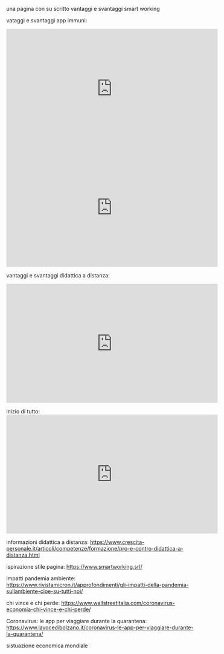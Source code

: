 una pagina con su scritto vantaggi e svantaggi smart working

vataggi e svantaggi app immuni:
<iframe width="560" height="315" src="https://www.youtube.com/embed/WTzwVLjzf1Q" frameborder="0" allow="accelerometer; autoplay; clipboard-write; encrypted-media; gyroscope; picture-in-picture" allowfullscreen></iframe>

<iframe width="560" height="315" src="https://www.youtube.com/embed/odmX326h_nQ" frameborder="0" allow="accelerometer; autoplay; clipboard-write; encrypted-media; gyroscope; picture-in-picture" allowfullscreen></iframe>


vantaggi e svantaggi didattica a distanza:
<iframe width="560" height="315" src="https://www.youtube.com/embed/VDSA2cwcWQM" frameborder="0" allow="accelerometer; autoplay; clipboard-write; encrypted-media; gyroscope; picture-in-picture" allowfullscreen></iframe>

inizio di tutto:
    <iframe width="560" height="315" src="https://www.youtube.com/embed/QEB345INsQw" frameborder="0" allow="accelerometer; autoplay; clipboard-write; encrypted-media; gyroscope; picture-in-picture" allowfullscreen></iframe>


informazioni
didattica a distanza: 
    https://www.crescita-personale.it/articoli/competenze/formazione/pro-e-contro-didattica-a-distanza.html

ispirazione stile pagina:
    https://www.smartworking.srl/

impatti pandemia ambiente:
    https://www.rivistamicron.it/approfondimenti/gli-impatti-della-pandemia-sullambiente-cioe-su-tutti-noi/

chi vince e chi perde:
    https://www.wallstreetitalia.com/coronavirus-economia-chi-vince-e-chi-perde/

Coronavirus: le app per viaggiare durante la quarantena:
    https://www.lavocedibolzano.it/coronavirus-le-app-per-viaggiare-durante-la-quarantena/

sistuazione economica mondiale